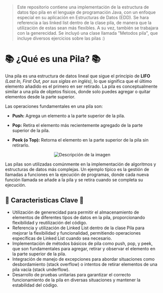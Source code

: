 > Este repositorio contiene una implementación de la estructura de datos tipo pila en el lenguaje de programación Java, con un enfoque especial en su aplicación en Estructuras de Datos (EDD).
Se hara referencia a las linked list dentro de la clase pila, de manera que la utilización de estas sean más flexibles. A su vez, también se trabajara con la generecidad. Se incluyó una clase llamada "Metodos pila", que incluye diversos ejercicios sobre las pilas :)

# 📚 ¿Qué es una Pila? 📚
Una pila es una estructura de datos lineal que sigue el principio de __LIFO__ _(Last In, First Out, por sus siglas en inglés)_, lo que significa que el último elemento añadido es el primero en ser retirado. La pila es conceptualmente similar a una pila de objetos físicos, donde solo puedes agregar o quitar elementos desde la parte superior.
  
Las operaciones fundamentales en una pila son:

* __Push:__ Agrega un elemento a la parte superior de la pila.

* __Pop:__ Retira el elemento más recientemente agregado de la parte superior de la pila.

* __Peek (o Top):__ Retorna el elemento en la parte superior de la pila sin retirarlo.

<p align="center">
  <img src="https://i.postimg.cc/hP5gbr5s/Captura-de-pantalla-2023-11-04-120814.png" alt="Descripción de la imagen">
</p>

Las pilas son utilizadas comúnmente en la implementación de algoritmos y estructuras de datos más complejas. Un ejemplo típico es la gestión de llamadas a funciones en la ejecución de programas, donde cada nueva función llamada se añade a la pila y se retira cuando se completa su ejecución.

## 🔑 Caracteristicas Clave 🔑
* Utilización de generecidad para permitir el almacenamiento de elementos de diferentes tipos de datos en la pila, proporcionando flexibilidad y reutilización del código.
* Referencia y utilización de Linked List dentro de la clase Pila para mejorar la flexibilidad y funcionalidad, permitiendo operaciones específicas de Linked List cuando sea necesario.
* Implementación de métodos básicos de pila como push, pop, y peek, que son fundamentales para agregar, retirar y observar el elemento en la parte superior de la pila.
* Integración de manejo de excepciones para abordar situaciones como desbordamiento (stack overflow) o intentos de retirar elementos de una pila vacía (stack underflow).
* Desarrollo de pruebas unitarias para garantizar el correcto funcionamiento de la pila en diversas situaciones y mantener la estabilidad del código.
